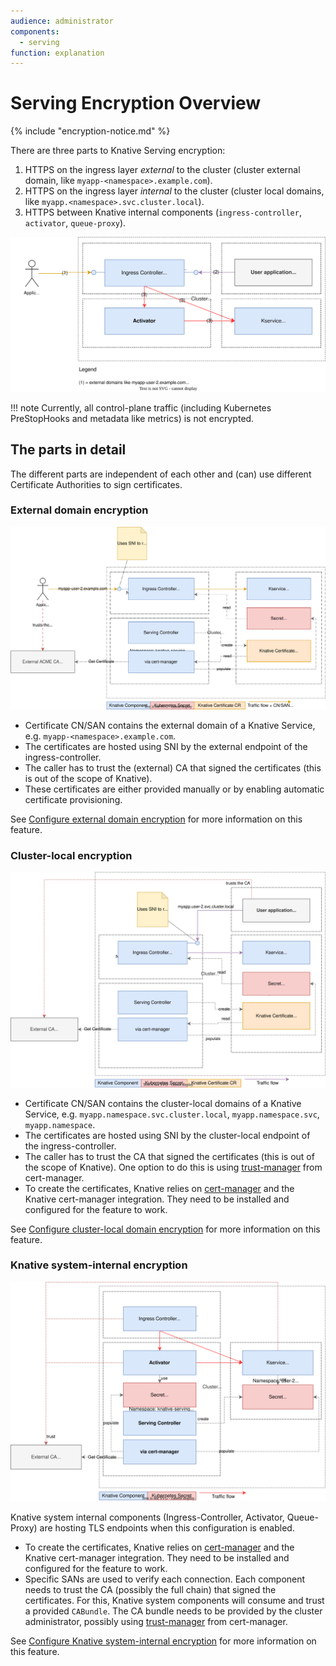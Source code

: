 ```yaml
---
audience: administrator
components:
  - serving
function: explanation
---
```


# Serving Encryption Overview

{% include "encryption-notice.md" %}

There are three parts to Knative Serving encryption:

1. HTTPS on the ingress layer _external_ to the cluster (cluster external domain, like `myapp-<namespace>.example.com`).
1. HTTPS on the ingress layer _internal_ to the cluster (cluster local domains, like `myapp.<namespace>.svc.cluster.local`).
1. HTTPS between Knative internal components (`ingress-controller`, `activator`, `queue-proxy`).

![Overview of Knative encryption](./encryption-overview.drawio.svg)

!!! note
    Currently, all control-plane traffic (including Kubernetes PreStopHooks and metadata like metrics) is not encrypted.

## The parts in detail
The different parts are independent of each other and (can) use different Certificate Authorities to sign certificates.

### External domain encryption

![External domain](./encryption-external-domain.drawio.svg)

* Certificate CN/SAN contains the external domain of a Knative Service, e.g. `myapp-<namespace>.example.com`.
* The certificates are hosted using SNI by the external endpoint of the ingress-controller.
* The caller has to trust the (external) CA that signed the certificates (this is out of the scope of Knative).
* These certificates are either provided manually or by enabling automatic certificate provisioning.

See [Configure external domain encryption](./external-domain-tls.md) for more information on this feature.

### Cluster-local encryption

![Cluster local domain](./encryption-cluster-local-domain.drawio.svg)

* Certificate CN/SAN contains the cluster-local domains of a Knative Service, e.g. `myapp.namespace.svc.cluster.local`, `myapp.namespace.svc`, `myapp.namespace`.
* The certificates are hosted using SNI by the cluster-local endpoint of the ingress-controller.
* The caller has to trust the CA that signed the certificates (this is out of the scope of Knative). One option to do this is using [trust-manager](https://cert-manager.io/docs/trust/trust-manager/) from cert-manager.
* To create the certificates, Knative relies on [cert-manager](https://cert-manager.io/) and the Knative cert-manager integration. They need to be installed and configured for the feature to work.

See [Configure cluster-local domain encryption](./cluster-local-domain-tls.md) for more information on this feature.

### Knative system-internal encryption

![Knative system internal](./encryption-system-internal.drawio.svg)

Knative system internal components (Ingress-Controller, Activator, Queue-Proxy) are hosting TLS endpoints when this configuration is enabled.

* To create the certificates, Knative relies on [cert-manager](https://cert-manager.io/) and the Knative cert-manager integration. They need to be installed and configured for the feature to work.
* Specific SANs are used to verify each connection. Each component needs to trust the CA (possibly the full chain) that signed the certificates. For this, Knative system components will consume and trust a provided `CABundle`. The CA bundle needs to be provided by the cluster administrator, possibly using [trust-manager](https://cert-manager.io/docs/trust/trust-manager/) from cert-manager.

See [Configure Knative system-internal encryption](./system-internal-tls.md) for more information on this feature.
